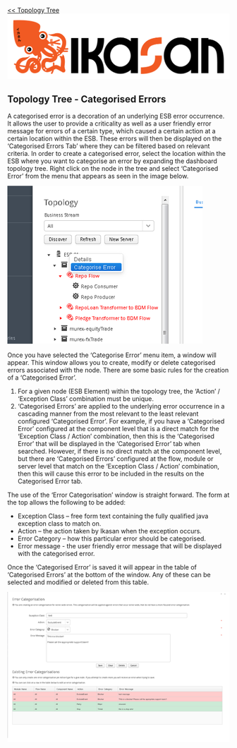 [<< Topology Tree](./TopologyTree.md)
![IKASAN](../developer/docs/quickstart-images/Ikasan-title-transparent.png)
## Topology Tree - Categorised Errors

A categorised error is a decoration of an underlying ESB error occurrence. It allows the user to provide a criticality as well as a user friendly error message for errors of a certain type, which caused a certain action at a certain location within the ESB. These errors will then be displayed on the ‘Categorised Errors Tab’ where they can be filtered based on relevant criteria.
In order to create a categorised error, select the location within the ESB where you want to categorise an error by expanding the dashboard topology tree. Right click on the node in the tree and select ‘Categorised Error’ from the menu that appears as seen in the image below.

![IKASAN](../developer/docs/sample-images/categorised-error-tree.png)

Once you have selected the ‘Categorise Error’ menu item, a window will appear. This window allows you to create, modify or delete categorised errors associated with the node. There are some basic rules for the creation of a ‘Categorised Error’.
1.	For a given node (ESB Element) within the topology tree, the ‘Action’ / ‘Exception Class’ combination must be unique. 
2.	‘Categorised Errors’ are applied to the underlying error occurrence in a cascading manner from the most relevant to the least relevant configured ‘Categorised Error’. For example, if you have a ‘Categorised Error’ configured at the component level that is a direct match for the ‘Exception Class / Action’ combination, then this is the ‘Categorised Error’ that will be displayed in the ‘Categorised Error’ tab when searched. However, if there is no direct match at the component level, but there are ‘Categorised Errors’ configured at the flow, module or server level that match on the ‘Exception Class / Action’ combination, then this will cause this error to be included in the results on the Categorised Error tab.

The use of the ‘Error Categorisation’ window is straight forward. The form at the top allows the following to be added:
- Exception Class – free form text containing the fully qualified java exception class to match on.
- Action – the action taken by Ikasan when the exception occurs.
- Error Category – how this particular error should be categorised.
- Error message - the user friendly error message that will be displayed with the categorised error. 

Once the ‘Categorised Error’ is saved it will appear in the table of ‘Categorised Errors’ at the bottom of the window. Any of these can be selected and modified or deleted from this table.

![IKASAN](../developer/docs/sample-images/categorised-error-screen.png)